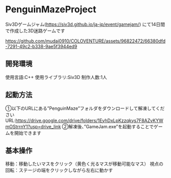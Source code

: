 # PenguinMazeProject
 
 
Siv3Dゲームジャム(https://siv3d.github.io/ja-jp/event/gamejam/)
にて14日間で作成した3D迷路ゲームです


https://github.com/mudai0910/COLOVENTURE/assets/96822472/66380dfd-7291-49c2-b338-9ae5f3944ed9



## 開発環境

使用言語:C++
使用ライブラリ:Siv3D
制作人数:1人

## 起動方法
①以下のURLにある”PenguinMaze”フォルダをダウンロードして解凍してください
URL:https://drive.google.com/drive/folders/1EyhDxLpKzzqkys7F8AZvKYWmOStrrnY1?usp=drive_link
②解凍後、”GameJam.exe”を起動することでゲームを開始できます

## 基本操作
 
移動：移動したいマスをクリック（黄色く光るマスが移動可能なマス）
視点の回転：ステージの端をクリックしながら左右に動かす

